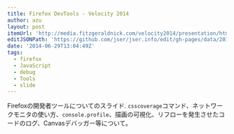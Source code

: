 ```yaml
---
title: Firefox DevTools - Velocity 2014
author: azu
layout: post
itemUrl: 'http://media.fitzgeraldnick.com/velocity2014/presentation/html5/template.html'
editJSONPath: 'https://github.com/jser/jser.info/edit/gh-pages/data/2014/06/index.json'
date: '2014-06-29T13:04:49Z'
tags:
  - firefox
  - JavaScript
  - debug
  - Tools
  - slide
---
```

Firefoxの開発者ツールについてのスライド.
`csscoverage`コマンド、ネットワークモニタの使い方、`console.profile`、描画の可視化、リフローを発生させたコードのログ、Canvasデバッガー等について。
